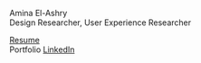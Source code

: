 Amina El-Ashry  
Design Researcher, User Experience Researcher  

[Resume](https://docs.google.com/gview?url=https://raw.githubusercontent.com/aminaelashry/amina.elashry/main/EL-ASHRY_AMINA_RESUME_2025.pdf&embedded=true)  
Portfolio
[LinkedIn](https://www.linkedin.com/in/amina-el-ashry/)   
 
